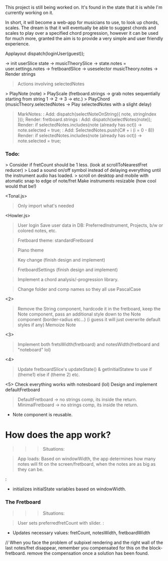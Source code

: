 This project is still being worked on. 
It's found in the state that it is while I'm currently working on it.

In short, it will become a web-app for musicians to use, to look up chords, scales.
The dream is that it will eventually be able to suggest chords and scales to play over a specified chord progression, however it can be used for much more, granted the aim is to provide a very simple and user friendly experience.





Applayout dispatch(loginUser(guest));

-> init userSlice state
-> musicTheorySlice -> state.notes = user.settings.notes
-> fretboardSlice -> useselector musicTheory.notes -> Render strings



> Actions involving selectedNotes
<SoundEngine>
> PlayNote (note)
> PlayScale (fretboard.strings -> grab notes sequentially starting from string 1 -> 2 -> 3 -> etc.)
> PlayChord (musicTheory.selectedNotes -> Play selectedNotes with a slight delay)

> MarkNotes: 
> <Single>: 
Add: dispatch(selectNoteOnString({ note, stringIndex }));
Render: fretboard.strings
> <Identical>: 
Add: dispatch(selectNotes(note));
Render: if selectedNotes.includes(note (already has oct)) -> note.selected = true;
> <All>: 
Add: SelectedNotes.push(C# + i (i = 0 - 8))
Render: if selectedNotes.includes(note (already has oct)) -> note.selected = true;




### Todo:
<FretboardSlice>
> Consider if fretCount should be 1 less. (look at scrollToNearestFret reducer)
<soundEngine>
> Load a sound on/off symbol instead of delaying everything until the instrument audio has loaded.
<Fretboard> 
> scroll on desktop and mobile with atomatic snap to edge of note/fret
Make instruments resizable (how cool would that be!)

<Tonal.js>
> Only import what's needed

<Howler.js>


> User login
> <Bonus> Save user data in DB: PreferredInstrument, Projects, b/w or colored notes, etc.

> Fretboard theme: standardFretboard

> Piano theme

> Key change (finish design and implement)

> FretboardSettings (finish design and implement)

> Implement a chord analysis/-progression library.

> Change folder and comp names so they all use PascalCase



<2>
> Remove the String component, hardcode it in the fretboard, keep the Note component, pass an additional style down to the Note component (border-radius etc...) (i guess it will just overwrite default styles if any)
Memoize Note

<3>
> Implement both fretsWidth(fretboard) and notesWidth(fretboard and "noteboard" lol)

<4> 
> Update fretboardSlice's updateState() & getInitialStatew to use if (theme1) else if (theme 2) etc.

<5>
Check everything works with notesboard (lol)
Design and implement defaultFretboard



> DefaultFretboard -> no strings comp, its inside the return.
> MinimalFretboard -> no strings comp, its inside the return.
- Note component is reusable.







# How does the app work?

>>> Situations:

> App loads:
Based on windowWidth, the app determines how many notes will fit on the screen/fretboard,
when the notes are as big as they can be.

<FretboardSlice>:
- initializes initialState variables based on windowWidth.



### The Fretboard

>>> Situations:

> User sets preferredfretCount with slider.
<FretboardSlice>:
- Updates necessary values: fretCount, notesWidth, fretboardWidth







// When you face the problem of subpixel rendering and the right wall of the last notes/fret disappear, 
remember you compensated for this on the block-fretboard. 
remove the compensation once a solution has been found.


